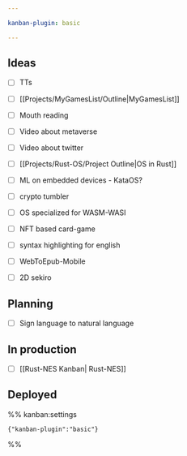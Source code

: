 ```yaml
---

kanban-plugin: basic

---
```


## Ideas

- [ ] TTs
- [ ] [[Projects/MyGamesList/Outline|MyGamesList]]
- [ ] Mouth reading
- [ ] Video about metaverse
- [ ] Video about twitter
- [ ] [[Projects/Rust-OS/Project Outline|OS in Rust]]
- [ ] ML on embedded devices - KataOS?
- [ ] crypto tumbler
- [ ] OS specialized for WASM-WASI
- [ ] NFT based card-game
- [ ] syntax highlighting for english
- [ ] WebToEpub-Mobile
- [ ] 2D sekiro


## Planning

- [ ] Sign language to natural language


## In production

- [ ] [[Rust-NES Kanban| Rust-NES]]


## Deployed





%% kanban:settings
```
{"kanban-plugin":"basic"}
```
%%